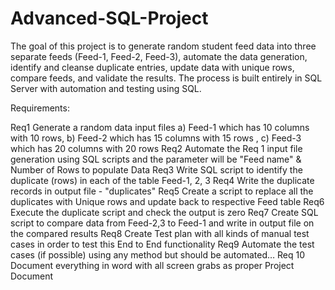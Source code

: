 # Advanced-SQL-Project
The goal of this project is to generate random student feed data into three separate feeds (Feed-1, Feed-2, Feed-3), automate the data generation, identify and cleanse duplicate entries, update data with unique rows, compare feeds, and validate the results. The process is built entirely in SQL Server with automation and testing using SQL.

Requirements:

Req1	Generate a random data input files
a) Feed-1  which has 10 columns with 10 rows,
b) Feed-2 which has 15 columns with 15 rows ,
c) Feed-3 which has 20 columns  with 20 rows
Req2	Automate the Req 1 input file generation using SQL  scripts and the parameter will be "Feed name" & Number of Rows to populate Data
Req3	Write SQL script to identify the duplicate (rows) in each of the table Feed-1, 2, 3
Req4	Write the duplicate records in output file - "duplicates"
Req5	Create a script to replace all the duplicates with Unique rows and update back to respective Feed table
Req6	Execute the duplicate script and check the output is zero
Req7	Create SQL script to compare data from Feed-2,3 to Feed-1 and write in output file on the compared results
Req8	Create Test plan with all kinds of manual test cases in order to test this End to End functionality
Req9	Automate the test cases (if possible) using any method but should be automated…
Req 10	Document everything in word with all screen grabs as proper Project Document

